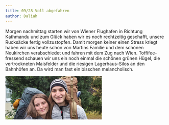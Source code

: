 ```yaml
---
title: 09/28 Voll abgefahren
author: Daliah
---
```


Morgen nachmittag starten wir von Wiener Flughafen in Richtung Kathmandu und zum Glück haben wir es noch rechtzeitig geschafft, unsere Rucksäcke fertig vollzustopfen. Damit morgen keiner einen Stress kriegt haben wir uns heute schon von Martins Familie und dem schönen Neukirchen verabschiedet und fahren mit dem Zug nach Wien. Toffifee-fressend schauen wir uns ein noch einmal die schönen grünen Hügel, die vertrockneten Maisfelder und die riesigen Lagerhaus-Silos an den Bahnhöfen an. Da wird man fast ein bisschen melancholisch.

<img src="/assets/img/RucksackNK.jpg" alt="Wir stehen mit Rucksäcken vor einem Busch" width="60%" >